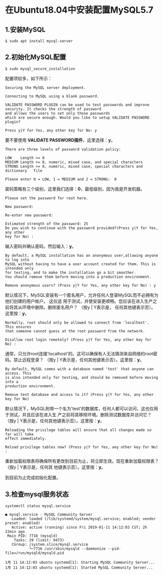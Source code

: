 在Ubuntu18.04中安装配置MySQL5.7
================================================================================
## 1.安装MySQL
```shell
$ sudo apt install mysql-server
```

## 2.初始化MySQL配置
```shell
$ sudo mysql_secure_installation
```
配置项较多，如下所示：
```
Securing the MySQL server deployment.

Connecting to MySQL using a blank password.

VALIDATE PASSWORD PLUGIN can be used to test passwords and improve security. It checks the strength of password 
and allows the users to set only those passwords 
which are secure enough. Would you like to setup VALIDATE PASSWORD plugin?

Press y|Y for Yes, any other key for No: y
```
要不要使用 **VALIDATE PASSWORD插件**，这里选择：**y**。

```
There are three levels of password validation policy:

LOW    Length >= 8
MEDIUM Length >= 8, numeric, mixed case, and special characters
STRONG Length >= 8, numeric, mixed case, special characters and dictionary   file

Please enter 0 = LOW, 1 = MEDIUM and 2 = STRONG:  0
```
密码策略有三个级别，这里我们选择：**0**，最低级别，因为我是开发机器。

```
Please set the password for root here.

New password: 

Re-enter new password: 

Estimated strength of the password: 25 
Do you wish to continue with the password provided?(Press y|Y for Yes, any other 
key for No) : 
```
输入密码并确认密码，然后输入：**y**。

```
By default, a MySQL installation has an anonymous user,allowing anyone to log into 
MySQL without having to have a user account created for them. This is intended only 
for testing, and to make the installation go a bit smoother.
You should remove them before moving into a production environment.

Remove anonymous users? (Press y|Y for Yes, any other key for No) : y
```
默认情况下，MySQL安装有一个匿名用户，允许任何人登录MySQL而不必拥有为他们创建的用户帐户。 这仅适
用于测试，并使安装更顺畅。您应该在进入生产之前将其从环境中删除。删除匿名用户？ （按y | Y表示是，
任何其他键表示否）。这里按：**y**。

```
Normally, root should only be allowed to connect from 'localhost'. This ensures 
that someone cannot guess at the root password from the network.

Disallow root login remotely? (Press y|Y for Yes, any other key for No) : 
```
通常，只允许root连接'localhost'的。这可以确保有人无法猜测来自网络的root密码。禁止远程登录？ 
（按y | Y表示是，任何其他键表示否）。这里按：**y**。

```
By default, MySQL comes with a database named 'test' that anyone can access. This 
is also intended only for testing, and should be removed before moving into a 
production environment.

Remove test database and access to it? (Press y|Y for Yes, any other key for No)
```
默认情况下，MySQL附带一个名为'test'的数据库，任何人都可以访问，这也仅用于测试，并且应该在进入生
产之前将其移除环境。删除测试数据库并访问它？ （按y | Y表示是，任何其他键表示否）。这里按：**y**。

```
Reloading the privilege tables will ensure that all changes made so far will take 
effect immediately.

Reload privilege tables now? (Press y|Y for Yes, any other key for No) : 
```
重新加载权限表将确保所有更改到目前为止，将立即生效。现在重新加载权限表？ （按y | Y表示是，任何其
他键表示否）。这里按：**y**。

到目前为止完成初始化配置。

## 3.检查mysql服务状态
```shell
systemctl status mysql.service
```
```
● mysql.service - MySQL Community Server
   Loaded: loaded (/lib/systemd/system/mysql.service; enabled; vendor preset: enabled)
   Active: active (running) since Fri 2019-01-11 14:12:03 CST; 2h 22min ago
 Main PID: 7716 (mysqld)
    Tasks: 29 (limit: 9473)
   CGroup: /system.slice/mysql.service
           └─7716 /usr/sbin/mysqld --daemonize --pid-file=/run/mysqld/mysqld.pid

1月 11 14:12:03 ubuntu systemd[1]: Starting MySQL Community Server...
1月 11 14:12:03 ubuntu systemd[1]: Started MySQL Community Server...
```
